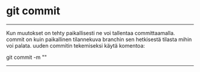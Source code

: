 # git commit
***
Kun muutokset on tehty paikallisesti ne voi tallentaa committaamalla. 
commit on kuin paikallinen tilannekuva branchin sen hetkisestä tilasta mihin voi palata.
uuden commitin tekemiseksi käytä komentoa:

git commit -m "<commit message>"

***
